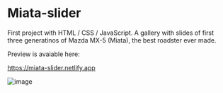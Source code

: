 # Miata-slider
First project with HTML / CSS / JavaScript. A gallery with slides of first three generatinos of Mazda MX-5 (Miata), the best roadster ever made. 

Preview is avaiable here: 

https://miata-slider.netlify.app


![image](https://user-images.githubusercontent.com/100487510/158269886-b265b110-c7e9-4f59-9c23-58c6e04dde5b.png)
